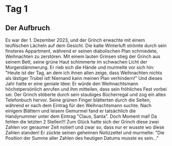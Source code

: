 # Tag 1
## Der Aufbruch
Es war der 1. Dezember 2023, und der Grinch erwachte mit einem teuflischen Lächeln auf dem Gesicht. 
Die kalte Winterluft strömte durch sein finsteres Appartment, während er seinen diabolischen Plan schmiedete, Weihnachten zu zerstören. 
Mit einem lauten Grinsen stieg der Grinch aus seinem Bett, seine grüne Haut schimmerte im schwachen Licht der Morgendämmerung. 
Er rieb sich die Hände und murmelte vor sich hin: 
"Heute ist der Tag, an dem ich ihnen allen zeige, dass Weihnachten nichts als lästiger Trubel ist! 
Niemand kann meinen Plan verhindern!" 
Und dieses Jahr hatte er eine geniale Idee: 
Er würde den Weihnachtsmann höchstpersönlich anrufen und ihm mitteilen, dass sein fröhliches Fest vorbei sei. 
Der Grinch stöberte durch sein staubiges Bücherregal und zog ein altes Telefonbuch hervor. 
Seine grünen Finger blätterten durch die Seiten, während er nach dem Eintrag für den Weihnachtsmann suchte. 
Nach einigem Blättern und leisem Gemurmel fand er tatsächlich die Handynummer unter dem Eintrag "Claus, Santa". 
Doch Moment mal! Da fehlen die letzten 2 Stellen!!! 
Zum Glück hatte sich der Grinch diese zwei Zahlen vor geraumer Zeit notiert und zwar so, dass nur er wusste wo diese Zahlen standen! 
Er zückte seinen geheimen Notizzettel und murmelte:
"Die Position der Summe aller Zahlen des heutigen Datums musste es sein..."
